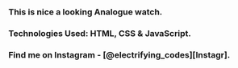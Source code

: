 ### This is nice a looking Analogue watch.

### Technologies Used: HTML, CSS & JavaScript.

### Find me on Instagram - [@electrifying_codes][Instagr].

[Instagram]: https://www.instagram.com/electrifying_codes
